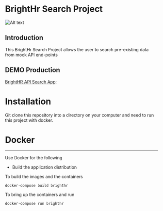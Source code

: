 # BrightHr Search Project

![Alt text](https://www.manchesterdigital.com/sites/default/files/BrightHR_logo_winehouse.png)

## Introduction

This BrightHr Search Project allows the user to search pre-existing data from mock API end-points

## DEMO Production

[BrightHR API Search App](https://smstudio2008.github.io/Booking-Go-Tech/ 'BrightHR API Search App'):

# Installation

Git clone this repository into a directory on your computer and need to run this project with docker.

# Docker

---

Use Docker for the following

-   Build the application distribution

To build the images and the containers

```
docker-compose build brighthr
```

To bring up the containers and run

```
docker-compose run brighthr
```
